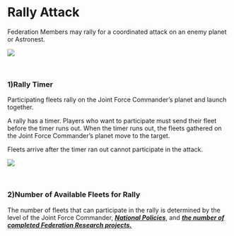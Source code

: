 # Rally Attack

 Federation Members may rally for a coordinated attack on an enemy planet or Astronest.

![](https://s3.ap-northeast-2.amazonaws.com/an2img/guide/605_001FedRallyAttack.png)

<br>

### 1)Rally Timer

 Participating fleets rally on the Joint Force Commander’s planet and launch together.

A rally has a timer. Players who want to participate must send their fleet before the timer runs out. When the timer runs out, the fleets gathered on the Joint Force Commander’s planet move to the target.

Fleets arrive after the timer ran out cannot participate in the attack.

![](https://s3.ap-northeast-2.amazonaws.com/an2img/guide/605_002FedRallyTime.png)

<br>

### 2)Number of Available Fleets for Rally

The number of fleets that can participate in the rally is determined by the level of the Joint Force Commander, [***<u>National Policies</u>***](eng/101commandcenter#National-Policy), and [***<u>the number of completed Federation Research projects.</u>***](eng/602fedresearch#Federation-Research)